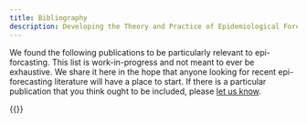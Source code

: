 ```yaml
---
title: Bibliography
description: Developing the Theory and Practice of Epidemiological Forecasting
---
```


We found the following publications to be particularly relevant to epi-forcasting. This list is work-in-progress and not meant to ever be exhaustive. We share it here in the hope that anyone looking for recent epi-forecasting literature will have a place to start. If there is a particular publication that you think ought to be included, please [let us know](mailto:dfarrow@andrew.cmu.edu).

{{<bibliography>}}